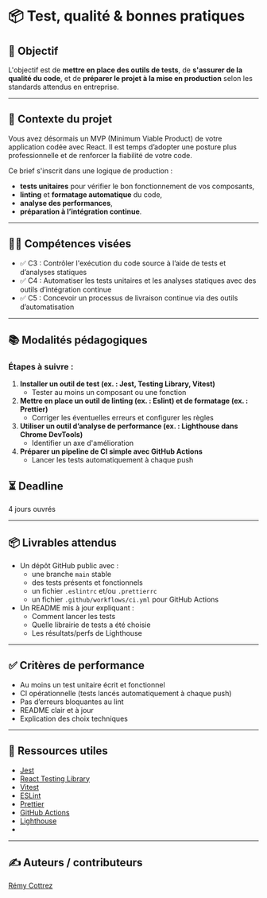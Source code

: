 # 📦 Test, qualité & bonnes pratiques

## 🎯 Objectif
L'objectif est de **mettre en place des outils de tests**, de **s'assurer de la qualité du code**, et de **préparer le projet à la mise en production** selon les standards attendus en entreprise.

---

## 🧭 Contexte du projet
Vous avez désormais un MVP (Minimum Viable Product) de votre application codée avec React. Il est temps d’adopter une posture plus professionnelle et de renforcer la fiabilité de votre code.

Ce brief s'inscrit dans une logique de production : 
- **tests unitaires** pour vérifier le bon fonctionnement de vos composants,
- **linting** et **formatage automatique** du code,
- **analyse des performances**,
- **préparation à l’intégration continue**.

---

## 👩‍💻 Compétences visées
- ✅ C3 : Contrôler l'exécution du code source à l’aide de tests et d’analyses statiques
- ✅ C4 : Automatiser les tests unitaires et les analyses statiques avec des outils d’intégration continue
- ✅ C5 : Concevoir un processus de livraison continue via des outils d’automatisation

---

## 📚 Modalités pédagogiques

### Étapes à suivre :
1. **Installer un outil de test (ex. : Jest, Testing Library, Vitest)**  
   - Tester au moins un composant ou une fonction
2. **Mettre en place un outil de linting (ex. : Eslint) et de formatage (ex. : Prettier)**
   - Corriger les éventuelles erreurs et configurer les règles
3. **Utiliser un outil d’analyse de performance (ex. : Lighthouse dans Chrome DevTools)**
   - Identifier un axe d'amélioration
4. **Préparer un pipeline de CI simple avec GitHub Actions**
   - Lancer les tests automatiquement à chaque push

## ⏳ Deadline
4 jours ouvrés

---

## 📦 Livrables attendus
- Un dépôt GitHub public avec :
  - une branche `main` stable
  - des tests présents et fonctionnels
  - un fichier `.eslintrc` et/ou `.prettierrc`
  - un fichier `.github/workflows/ci.yml` pour GitHub Actions
- Un README mis à jour expliquant :
  - Comment lancer les tests
  - Quelle librairie de tests a été choisie
  - Les résultats/perfs de Lighthouse

---

## ✅ Critères de performance
- Au moins un test unitaire écrit et fonctionnel
- CI opérationnelle (tests lancés automatiquement à chaque push)
- Pas d’erreurs bloquantes au lint
- README clair et à jour
- Explication des choix techniques

---

## 🔗 Ressources utiles
- [Jest](https://jestjs.io/)
- [React Testing Library](https://testing-library.com/docs/react-testing-library/intro/)
- [Vitest](https://vitest.dev/)
- [ESLint](https://eslint.org/)
- [Prettier](https://prettier.io/)
- [GitHub Actions](https://docs.github.com/en/actions)
- [Lighthouse](https://developer.chrome.com/docs/lighthouse/overview/)
- 
---

## ✍️ Auteurs / contributeurs

[Rémy Cottrez](https://github.com/Azur-tsx)
